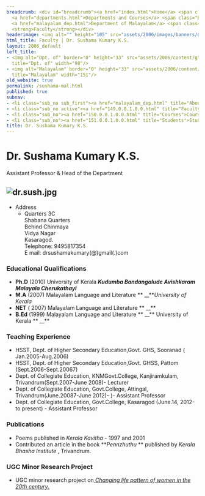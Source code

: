 ```yaml
---
breadcrumb: <div id="breadcrumb"><a href="index.html">Home</a> <span class="breadcrumb_spacer">&gt;</span>
  <a href="departments.html">Departments and Courses</a> <span class="breadcrumb_spacer">&gt;</span>
  <a href="malayalam_dep.html">Department of Malayalam</a> <span class="breadcrumb_spacer">&gt;</span>
  <strong>Faculty</strong></div>
headerimage: <img alt="" height="105" src="assets/2006/images/banners/departments.jpg" width="472"/>
html_title: Faculty | Dr. Sushama Kumary K.S.
layout: 2006_default
left_title:
- <img alt="Dpt. of" border="0" height="33" src="assets/2006/content/gt/fcb6421c7c62628408190d4ca84029e5.png"
  title="Dpt. of" width="98"/>
- <img alt="Malayalam" border="0" height="33" src="assets/2006/content/gt/66593839918d379853d8e326b58222c5.png"
  title="Malayalam" width="151"/>
old_website: true
permalink: /sushama-mal.html
published: true
subnav:
- <li class="sub_no sub_first"><a href="malayalam_dep.html" title="About">About</a></li>
- <li class="sub_no active"><a href="149.0.0.1.0.0.html" title="Faculty">Faculty</a></li>
- <li class="sub_no"><a href="150.0.0.1.0.0.html" title="Courses">Courses</a></li>
- <li class="sub_no"><a href="151.0.0.1.0.0.html" title="Students">Students</a></li>
title: Dr. Sushama Kumary K.S.
---
```


# Dr. Sushama Kumary K.S.

Assistant Professor & Head of the Department

![dr.sush.jpg](assets/2006/content/assets/2006/images/db83b23d528d949d46276596d0028d80.jpg)  
---  
  
  * Address
    * Quarters 3C   
Shabana Quarters  
Behind Chinmaya  
Vidya Nagar  
Kasaragod.  
Telephone: 9495817354  
E mail: drsushamakumary(@)gmail(.)com

### Educational Qualifications

  * **Ph.D** (2010) University of Kerala **_Kudumba Bandangalude Avishkaram Malayala Cherukathayi_**
  * **M.A** (2007) Malayalam Language and Literature ** __**_University of Kerala_
  * **NET** ( 2007) Malayalam Language and Literature ** __**
  * **B.Ed** (1999) Malayalam Language and Literature ** __** University of Kerala ** __**

### Teaching Experience

  * HSST, Dept. of Higher Secondary Education,Govt. GHS, Sooranad ( Jan.2005-Aug.2006)
  * HSST, Dept. of Higher Secondary Education,Govt. GHSS, Pattom (Sept.2006-Sept.20067)
  * Dept. of Collegiate Education, KNMGovt.College, Kanjiramkulam, Trivandrum(Sept.2007-June 2008)- Lecturer 
  * Dept. of Collegiate Education, Govt.College, Attingal, Trivandrum(June.20087-June 2012)- )- Assistant Professor 
  * Dept. of Collegiate Education, Govt.College, Kasaragod (June.14, 2012-to present) - Assistant Professor

### Publications

  * Poems published in _Kerala Kavitha_ \- 1997 and 2001
  * Contributed an article in the book **_Pennzhuthu_ ** published by _Kerala Bhasha Institute_ , Trivandrum.

### UGC Minor Research Project

  * UGC minor research project on[ _Changing life pattern of women in the 20th century_.](https://drive.google.com/file/d/0B4G1azsfb-FlRzRKQkJqYm9ObXc/edit?usp=sharing)